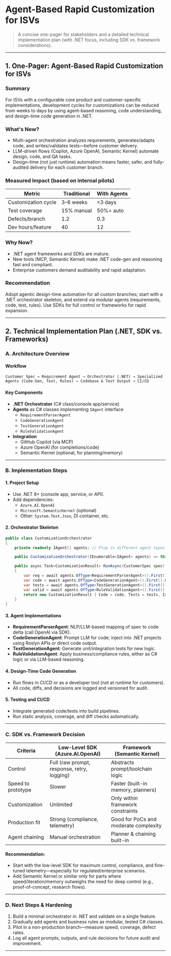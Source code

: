 # Agent-Based Rapid Customization for ISVs

> A concise one-pager for stakeholders and a detailed technical implementation plan (with .NET focus, including SDK vs. framework considerations).

---

## 1. One-Pager: Agent-Based Rapid Customization for ISVs

### Summary

For ISVs with a configurable core product and customer-specific implementations, development cycles for customizations can be reduced from weeks to days by using agent-based reasoning, code understanding, and design-time code generation in .NET.

### What's New?

- Multi-agent orchestration analyzes requirements, generates/adapts code, and writes/validates tests—before customer delivery.
- LLM-driven flows (Copilot, Azure OpenAI, Semantic Kernel) automate design, code, and QA tasks.
- Design-time (not just runtime) automation means faster, safer, and fully-audited delivery for each customer branch.

### Measured Impact (based on internal pilots)

| Metric | Traditional | With Agents |
|--------|-------------|-------------|
| Customization cycle | 3–6 weeks | <3 days |
| Test coverage | 15% manual | 50%+ auto |
| Defects/branch | 1.2 | 0.3 |
| Dev hours/feature | 40 | 12 |

### Why Now?

- .NET agent frameworks and SDKs are mature.
- New tools (MCP, Semantic Kernel) make .NET code-gen and reasoning fast and compliant.
- Enterprise customers demand auditability and rapid adaptation.

### Recommendation

Adopt agentic design-time automation for all custom branches; start with a .NET orchestrator skeleton, and extend via modular agents (requirements, code, test, rules). Use SDKs for full control or frameworks for rapid expansion.

---

## 2. Technical Implementation Plan (.NET, SDK vs. Frameworks)

### A. Architecture Overview

#### Workflow

```
Customer Spec → Requirement Agent → Orchestrator (.NET) → Specialized Agents (Code-Gen, Test, Rules) → Codebase & Test Output → CI/CD
```

#### Key Components

- **.NET Orchestrator** (C# class/console app/service)
- **Agents** as C# classes implementing `IAgent` interface
  - `RequirementParserAgent`
  - `CodeGenerationAgent`
  - `TestGenerationAgent`
  - `RuleValidationAgent`
- **Integration**
  - GitHub Copilot (via MCP)
  - Azure OpenAI (for completions/code)
  - Semantic Kernel (optional, for planning/memory)

---

### B. Implementation Steps

#### 1. Project Setup

- Use .NET 8+ (console app, service, or API).
- Add dependencies:
  - `Azure.AI.OpenAI`
  - `Microsoft.SemanticKernel` (optional)
  - Other: `System.Text.Json`, DI container, etc.

#### 2. Orchestrator Skeleton

```csharp
public class CustomizationOrchestrator
{
    private readonly IAgent[] agents; // Plug in different agent types

    public CustomizationOrchestrator(IEnumerable<IAgent> agents) => this.agents = agents.ToArray();

    public async Task<CustomizationResult> RunAsync(CustomerSpec spec)
    {
        var req = await agents.OfType<RequirementParserAgent>().First().ParseAsync(spec);
        var code = await agents.OfType<CodeGenerationAgent>().First().GenerateCodeAsync(req);
        var tests = await agents.OfType<TestGenerationAgent>().First().GenerateTestsAsync(code);
        var valid = await agents.OfType<RuleValidationAgent>().First().ValidateAsync(code, tests);
        return new CustomizationResult { Code = code, Tests = tests, IsValid = valid };
    }
}
```

#### 3. Agent Implementations

- **RequirementParserAgent**: NLP/LLM-based mapping of spec to code delta (call OpenAI via SDK).
- **CodeGenerationAgent**: Prompt LLM for code; inject into .NET projects using Roslyn APIs or direct code output.
- **TestGenerationAgent**: Generate unit/integration tests for new logic.
- **RuleValidationAgent**: Apply business/compliance rules, either as C# logic or via LLM-based reasoning.

#### 4. Design-Time Code Generation

- Run flows in CI/CD or as a developer tool (not at runtime for customers).
- All code, diffs, and decisions are logged and versioned for audit.

#### 5. Testing and CI/CD

- Integrate generated code/tests into build pipelines.
- Run static analysis, coverage, and diff checks automatically.

---

### C. SDK vs. Framework Decision

| Criteria | Low-Level SDK (Azure.AI.OpenAI) | Framework (Semantic Kernel) |
|----------|----------------------------------|----------------------------|
| Control | Full (raw prompt, response, retry, logging) | Abstracts prompt/toolchain logic |
| Speed to prototype | Slower | Faster (built-in memory, planners) |
| Customization | Unlimited | Only within framework constraints |
| Production fit | Strong (compliance, telemetry) | Good for PoCs and moderate complexity |
| Agent chaining | Manual orchestration | Planner & chaining built-in |

#### Recommendation:

- Start with the low-level SDK for maximum control, compliance, and fine-tuned telemetry—especially for regulated/enterprise scenarios.
- Add Semantic Kernel or similar only for parts where speed/iteration/memory outweighs the need for deep control (e.g., proof-of-concept, research flows).

---

### D. Next Steps & Hardening

1. Build a minimal orchestrator in .NET and validate on a single feature.
2. Gradually add agents and business rules as modular, tested C# classes.
3. Pilot in a non-production branch—measure speed, coverage, defect rates.
4. Log all agent prompts, outputs, and rule decisions for future audit and improvement.

---


